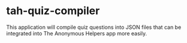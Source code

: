 # tah-quiz-compiler
This application will compile quiz questions into JSON files that can be integrated into The Anonymous Helpers app more easily.
